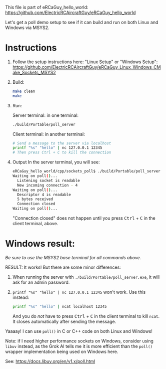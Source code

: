 This file is part of eRCaGuy_hello_world: https://github.com/ElectricRCAircraftGuy/eRCaGuy_hello_world

Let's get a poll demo setup to see if it can build and run on both Linux and Windows via MSYS2. 


# Instructions

1. Follow the setup instructions here: "Linux Setup" or "Windows Setup": https://github.com/ElectricRCAircraftGuy/eRCaGuy_Linux_Windows_CMake_Sockets_MSYS2

1. Build:
    ```bash
    make clean
    make
    ```

1. Run:
    
    Server terminal: in one terminal:
    ```bash
    ./build/Portable/poll_server
    ```

    Client terminal: in another terminal:
    ```bash
    # Send a message to the server via localhost
    printf "%s" "hello" | nc 127.0.0.1 12345
    # Then press Ctrl + C to kill the connection
    ```

1. Output
    In the server terminal, you will see: 
    ```bash
    eRCaGuy_hello_world/cpp/sockets_poll$ ./build/Portable/poll_server 
    Waiting on poll()...
      Listening socket is readable
      New incoming connection - 4
    Waiting on poll()...
      Descriptor 4 is readable
      5 bytes received
      Connection closed
    Waiting on poll()...
    ```

    "Connection closed" does not happen until you press <kbd>Ctrl</kbd> + <kbd>C</kbd> in the client terminal, above. 


# Windows result: 

_Be sure to use the MSYS2 base terminal for all commands above._

RESULT: It works! But there are some minor differences: 

1. When running the server with `./build/Portable/poll_server.exe`, it will ask for an admin password. 

1. `printf "%s" "hello" | nc 127.0.0.1 12345` won't work. Use this instead: 
    ```bash
    printf "%s" "hello" | ncat localhost 12345
    ```
    And you do _not_ have to press <kbd>Ctrl</kbd> + <kbd>C</kbd> in the client terminal to kill `ncat`. It closes automatically after sending the message. 

Yaaaay! I can use `poll()` in C or C++ code on both Linux and Windows!

Note: if I need higher performance sockets on Windows, consider using `libuv` instead, as the Grok AI tells me it is more efficient than the `poll()` wrapper implementation being used on Windows here. 

See: https://docs.libuv.org/en/v1.x/poll.html


